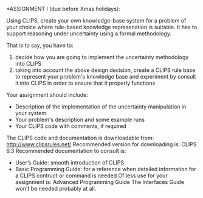 *ASSIGNMENT I (due before Xmas holidays):

Using CLIPS, create your own knowledge-base system for a problem of
your choice where rule-based knowledge represenation is suitable.
It has to support reasoning under uncertainty using a formal methodology.

That is to say, you have to:
1) decide how you are going to implement the uncertainty methodology
into CLIPS
2) taking into account the above design decision, create a CLIPS rule
base to represent your problem's knowledge base and experiment
by consult it into CLIPS in order to ensure that it properly functions

Your assignment should include:
- Description of the implementation of the uncertainty manipulation
in your system
- Your problem's description and some example runs
- Your CLIPS code with comments, if required


The CLIPS code and documentation is downloadable from:
http://www.clipsrules.net/
Recommended version for downloading is: CLIPS 6.3
Recommended documentation to consult is:
- User’s Guide: smooth introduction of CLIPS
- Basic Programming Guide: for a reference when detailed information
for a CLIPS contruct or command is needed
Of less use for your assignment is: Advanced Programming Guide
The Interfaces Guide won't be needed probably at all.